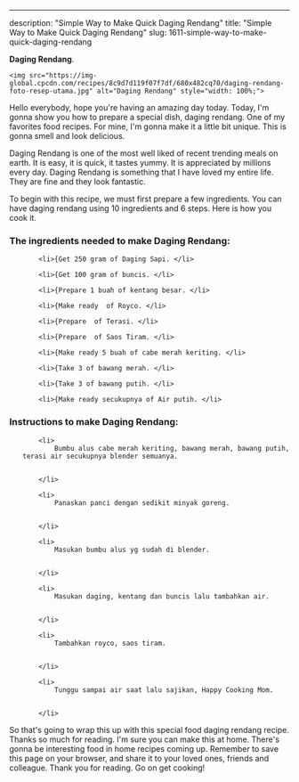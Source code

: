 ---
description: "Simple Way to Make Quick Daging Rendang"
title: "Simple Way to Make Quick Daging Rendang"
slug: 1611-simple-way-to-make-quick-daging-rendang

<p>
	<strong>Daging Rendang</strong>. 
	
</p>
<p>
	
	<img src="https://img-global.cpcdn.com/recipes/8c9d7d119f07f7df/680x482cq70/daging-rendang-foto-resep-utama.jpg" alt="Daging Rendang" style="width: 100%;">
	
	
</p>
<p>
	Hello everybody, hope you're having an amazing day today. Today, I'm gonna show you how to prepare a special dish, daging rendang. One of my favorites food recipes. For mine, I'm gonna make it a little bit unique. This is gonna smell and look delicious.
</p>
	
<p>
	Daging Rendang is one of the most well liked of recent trending meals on earth. It is easy, it is quick, it tastes yummy. It is appreciated by millions every day. Daging Rendang is something that I have loved my entire life. They are fine and they look fantastic.
</p>
<p>
	
</p>

<p>
To begin with this recipe, we must first prepare a few ingredients. You can have daging rendang using 10 ingredients and 6 steps. Here is how you cook it.
</p>

<h3>The ingredients needed to make Daging Rendang:</h3>

<ol>
	
		<li>{Get 250 gram of Daging Sapi. </li>
	
		<li>{Get 100 gram of buncis. </li>
	
		<li>{Prepare 1 buah of kentang besar. </li>
	
		<li>{Make ready  of Royco. </li>
	
		<li>{Prepare  of Terasi. </li>
	
		<li>{Prepare  of Saos Tiram. </li>
	
		<li>{Make ready 5 buah of cabe merah keriting. </li>
	
		<li>{Take 3 of bawang merah. </li>
	
		<li>{Take 3 of bawang putih. </li>
	
		<li>{Make ready secukupnya of Air putih. </li>
	
</ol>
<p>
	
</p>

<h3>Instructions to make Daging Rendang:</h3>

<ol>
	
		<li>
			Bumbu alus cabe merah keriting, bawang merah, bawang putih, terasi air secukupnya blender semuanya.
			
			
		</li>
	
		<li>
			Panaskan panci dengan sedikit minyak goreng.
			
			
		</li>
	
		<li>
			Masukan bumbu alus yg sudah di blender.
			
			
		</li>
	
		<li>
			Masukan daging, kentang dan buncis lalu tambahkan air.
			
			
		</li>
	
		<li>
			Tambahkan royco, saos tiram.
			
			
		</li>
	
		<li>
			Tunggu sampai air saat lalu sajikan, Happy Cooking Mom.
			
			
		</li>
	
</ol>

<p>
	
</p>

<p>
	So that's going to wrap this up with this special food daging rendang recipe. Thanks so much for reading. I'm sure you can make this at home. There's gonna be interesting food in home recipes coming up. Remember to save this page on your browser, and share it to your loved ones, friends and colleague. Thank you for reading. Go on get cooking!
</p>
